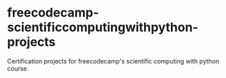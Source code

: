 # freecodecamp-scientificcomputingwithpython-projects
Certification projects for freecodecamp's scientific computing with python course.
